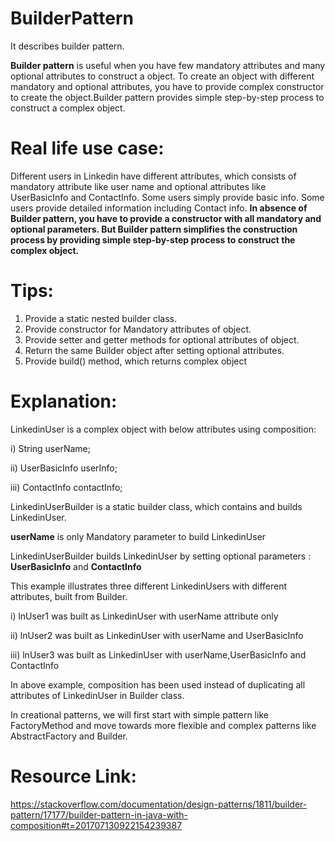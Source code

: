 # BuilderPattern
It describes builder pattern.

**Builder pattern** is useful when you have few mandatory attributes and many optional attributes to construct a object. To create an object with different mandatory and optional attributes, you have to provide complex constructor to create the object.Builder pattern provides simple step-by-step process to construct a complex object.

# Real life use case:

Different users in Linkedin have different attributes, which consists of mandatory attribute like user name and optional attributes like UserBasicInfo and ContactInfo. Some users simply provide basic info. Some users provide detailed information including Contact info. **In absence of Builder pattern, you have to provide a constructor with all mandatory and optional parameters. But Builder pattern simplifies the construction process by providing simple step-by-step process to construct the complex object.**

# Tips:

1. Provide a static nested builder class.
2. Provide constructor for Mandatory attributes of object.
3. Provide setter and getter methods for optional attributes of object.
4. Return the same Builder object after setting optional attributes.
5. Provide build() method, which returns complex object


# Explanation:

LinkedinUser is a complex object with below attributes using composition:

i) String userName;

ii) UserBasicInfo userInfo;

iii) ContactInfo contactInfo;


LinkedinUserBuilder is a static builder class, which contains and builds LinkedinUser.

**userName** is only Mandatory parameter to build LinkedinUser

LinkedinUserBuilder builds LinkedinUser by setting optional parameters : **UserBasicInfo** and  **ContactInfo**

This example illustrates three different LinkedinUsers with different attributes, built from Builder.


i) lnUser1 was built as LinkedinUser with userName attribute only

ii) lnUser2 was built as LinkedinUser with userName and UserBasicInfo

iii) lnUser3 was built as LinkedinUser with userName,UserBasicInfo and ContactInfo

In above example, composition has been used instead of duplicating all attributes of LinkedinUser in Builder class.

In creational patterns, we will first start with simple pattern like FactoryMethod and move towards more flexible and complex patterns like AbstractFactory and Builder.

# Resource Link:
https://stackoverflow.com/documentation/design-patterns/1811/builder-pattern/17177/builder-pattern-in-java-with-composition#t=201707130922154239387
